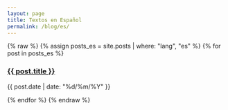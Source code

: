 ```yaml
---
layout: page
title: Textos en Español
permalink: /blog/es/
---
```


{% raw %}
{% assign posts_es = site.posts | where: "lang", "es" %}
{% for post in posts_es %}
  <h3><a href="{{ post.url }}">{{ post.title }}</a></h3>
  <p>{{ post.date | date: "%d/%m/%Y" }}</p>
{% endfor %}
{% endraw %}
